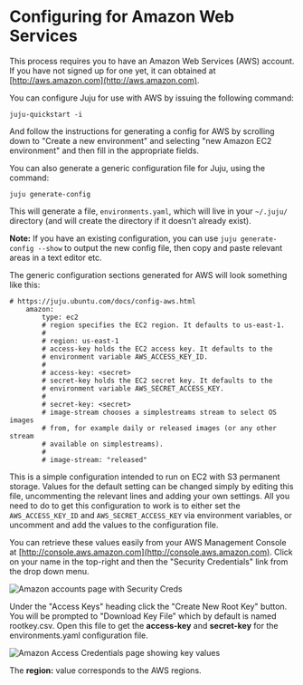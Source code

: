 # Configuring for Amazon Web Services

This process requires you to have an Amazon Web Services (AWS) account. If you
have not signed up for one yet, it can obtained at
[http://aws.amazon.com](http://aws.amazon.com).

You can configure Juju for use with AWS by issuing the following command:

    juju-quickstart -i

And follow the instructions for generating a config for AWS by scrolling down
to "Create a new environment" and selecting "new Amazon EC2 environment" and
then fill in the appropriate fields.

You can also generate a generic configuration file for Juju, using the
command:

    juju generate-config

This will generate a file, `environments.yaml`, which will live in your
`~/.juju/` directory (and will create the directory if it doesn't already
exist).

**Note:** If you have an existing configuration, you can use `juju generate-config --show` to output the new config file, then copy and paste relevant areas in a text editor etc.

The generic configuration sections generated for AWS will look something like
this:

    # https://juju.ubuntu.com/docs/config-aws.html
        amazon:
            type: ec2
            # region specifies the EC2 region. It defaults to us-east-1.
            #
            # region: us-east-1
            # access-key holds the EC2 access key. It defaults to the
            # environment variable AWS_ACCESS_KEY_ID.
            #
            # access-key: <secret>
            # secret-key holds the EC2 secret key. It defaults to the
            # environment variable AWS_SECRET_ACCESS_KEY.
            #
            # secret-key: <secret>
            # image-stream chooses a simplestreams stream to select OS images
            # from, for example daily or released images (or any other stream
            # available on simplestreams).
            #
            # image-stream: "released"

This is a simple configuration intended to run on EC2 with S3 permanent storage. Values for the default setting can be changed simply by editing this file, uncommenting the relevant lines and adding your own settings. All you need to do to get this configuration to work is to either set the `AWS_ACCESS_KEY_ID` and `AWS_SECRET_ACCESS_KEY` via environment variables, or uncomment and add the values to the configuration file.

You can retrieve these values easily from your AWS Management Console at
[http://console.aws.amazon.com](http://console.aws.amazon.com). Click on your
name in the top-right and then the "Security Credentials" link from the drop
down menu.

![Amazon accounts page with Security Creds](./media/getting_started-aws_security.png)

Under the "Access Keys" heading click the "Create New Root Key" button. You will be prompted to "Download Key File" which by default is named rootkey.csv. Open this file to get the **access-key** and **secret-key** for the environments.yaml configuration file.

![Amazon Access Credentials page showing key values](./media/getting_started-aws_keys.png)

The **region:** value corresponds to the AWS regions.
